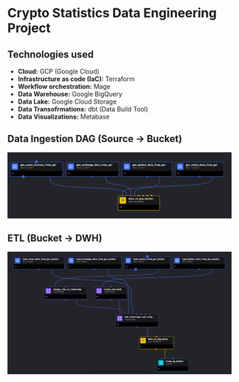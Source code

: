 # Crypto Statistics Data Engineering Project

## Technologies used

- **Cloud:** GCP (Google Cloud)
- **Infrastructure as code (IaC):** Terraform
- **Workflow orchestration:** Mage
- **Data Warehouse:** Google BigQuery
- **Data Lake:** Google Cloud Storage
- **Data Transofrmations:** dbt (Data Build Tool)
- **Data Visualizations:** Metabase

## Data Ingestion DAG (Source -> Bucket)
![Data Ingestion DAG.png](https://github.com/lupusruber/crypto_stats/blob/master/Images/Data%20Ingestion%20DAG.png)

## ETL (Bucket -> DWH)
![ETL DAG](https://github.com/lupusruber/crypto_stats/blob/master/Images/ETL%20Pipeline.png)



